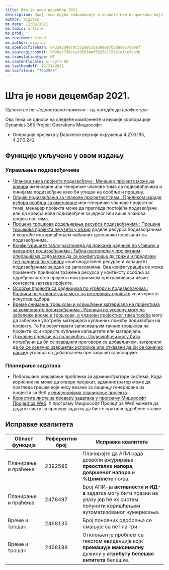 ```yaml
---
title: Шта је нови децембар 2021.
description: Овај тема пружа информације о квалитетним исправкама које су доступне у издању примене лите операција пројекта у децембру 2021.
author: sigitac
ms.date: 12/09/2021
ms.topic: article
ms.prod: ''
ms.reviewer: kfend
ms.author: sigitac
ms.openlocfilehash: 0432e2d4970c352e91cca589987bbdace57c6eaf
ms.sourcegitcommit: 9d20e7738cce195d344f5925a115741a1ce3ca36
ms.translationtype: HT
ms.contentlocale: sr-Cyrl-RS
ms.lasthandoff: 12/21/2021
ms.locfileid: "7942995"
---
```

# <a name="whats-new-december-2021---project-operations-lite-deployment"></a>Шта је нови децембар 2021.

_Односи се на: Једноставна примена – од погодбе до профактуре_

Ова тема се односи на следеће компоненте и верзије корпорације Dynamics 365 Project Operations Мицрософт:

- Операције пројекта у Dataverse верзији окружења 4.27.0.195, 4.27.0.242


## <a name="features-included-in-this-release"></a>Функције укључене у овом издању

### <a name="subcontract-management"></a>Управљање подизвођачима 

- [Чланови тима пројекта подизвођачи : Менаџер пројекта може да креира](../subcontracting/subcontracting-project-team-members.md) именоване или генеричке чланове тима са подизвођачима и линијама подизвођаче како би утицао на особље и процену.
- [Опције подизвођања за чланове пројектног тима : Приликом израде избора особља за именоване](../subcontracting/subcon-options.md) или генеричке чланове пројектног тима, менаџер пројекта може да прегледа постојеће подизвођаче или да креира нове подизвођаче за једног или више чланова пројектног тима. 
- [Процена трошкова додељивања ресурса подизвођачима : Процена трошкова пројекта ће узети у обзир](../subcontracting/costing-subcon-ra.md) доделе ресурса подизвођачима и коштаће их коришћењем набавних ценовника повезаних са подизвођачима. 
- [Конфигуришите таблу распореда да прикаже раднике по уговору и капацитет подизвођачима : Табла распореда у пројектним операцијама сада може да се конфигурише да тражи и предлаже тип радника по уговору](../subcontracting/configure-sb-subcon.md) књиговодствене ресурсе и капацитет подизвођачима заједно са запосленима. Ова конфигурација се може применити приликом тражења ресурса у контексту особља за одређени захтев пројекта или приликом претраживања изван контекста захтева пројекта.
- [Особље пројекта са радницима по уговору и подизвођачима : Радници по уговору сада могу да резервишу пројекте](../subcontracting/staffing-cw.md) који користе искуства одбора.
- [Време снимања, трошкови и коришћење материјала на пројектима за компоненте подизвођачима : Радници по уговору могу да забележе време и трошкове, а чланови пројектног тима такође](../subcontracting/recording-subcon-actuals.md) могу да забележе употребу материјала купљених помоћу подизвођач на пројекту. То ће резултирати записивањем тачних трошкова на пројекте који користе купљене капацитете или материјале.
- [Државни прелази на подизвођач : Подизвођачи могу бити потврђени да би се завршили преговори са добављачем, затворили да би се означио завршетак испоруке или отказани да би се означио раскид](../subcontracting/subcon-states.md) уговора са добављачем пре завршетка испоруке.

### <a name="task-planning"></a>Планирање задатака
- Побољшано решавање проблема за администраторе система. Када корисник не може да отвори пројекат, администратор може да прегледа грешке које нису везане за лиценцу генерисане из пројекта за Веб [у евиденцијама планирање пројекта](../../project-management/schedule-api-logs.md).
- [Користите листе за проверу задатака у програму Мицрософт Пројецт за Wеб](https://support.microsoft.com/en-us/office/use-task-checklists-in-microsoft-project-for-the-web-c69bcf73-5c75-4ad3-9893-6d6f92360e9c). У програму Мицрософт Пројецт за Wеб можете да додате листу за проверу задатку да бисте пратили одређене ставке.

## <a name="quality-updates"></a>Исправке квалитета

| **Област функција** | **Референтни број** | **Исправка квалитета** |
| --- | --- | --- |
| Планирање и праћење | 2392596 | Планирајте да АПИ сада дозволи ажурирање **преосталих напора**, **довршеног напора** и **%Цомплете** поља. |
| Планирање и праћење | 2478497 | Број АПИ-ја **активности и** **ИД-а** задатка могу бити празни на улазу јер ће их систем попунити коришћењем аутоматизованог нумерисања.|
| Време и трошак | 2468135 | Број поновних одобрења се смањује са пет на три. |
| Време и трошак | 2468188 | Отклоњен је проблем са текстом евиденције који **премашује максималну** дужину у **атрибуту белешке ентитета** белешке. |
